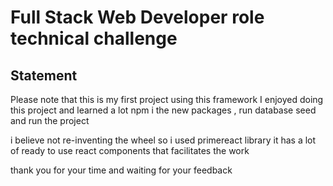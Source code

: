 # Full Stack Web Developer role technical challenge

## Statement

Please note that this is my first project using this framework
I enjoyed doing this project and learned a lot
npm i the new packages , run database seed and run the project

i believe not re-inventing the wheel so i used primereact library it has a lot of ready to use react components that facilitates the work 

thank you for your time and waiting for your feedback